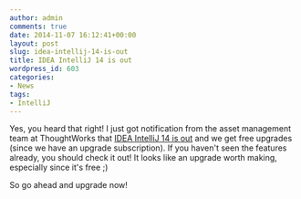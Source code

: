 ```yaml
---
author: admin
comments: true
date: 2014-11-07 16:12:41+00:00
layout: post
slug: idea-intellij-14-is-out
title: IDEA IntelliJ 14 is out
wordpress_id: 603
categories:
- News
tags:
- IntelliJ
---
```


Yes, you heard that right! I just got notification from the asset management team at ThoughtWorks that [IDEA IntelliJ 14 is out](http://blog.jetbrains.com/idea/2014/11/intellij-idea-14-is-released/) and we get free upgrades (since we have an upgrade subscription). If you haven't seen the features already, you should check it out! It looks like an upgrade worth making, especially since it's free ;)

So go ahead and upgrade now!
